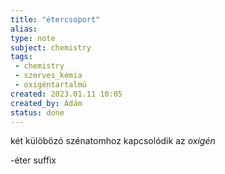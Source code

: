 ```yaml
---
title: "étercsoport"
alias: 
type: note
subject: chemistry
tags:
 - chemistry
 - szerves_kémia
 - oxigéntartalmú
created: 2023.01.11 10:05
created_by: Ádám
status: done
---
```

két külöbözó szénatomhoz kapcsolódik az _oxigén_

-éter suffix